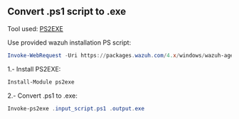 ## Convert .ps1 script to .exe

Tool used: [PS2EXE](https://www.powershellgallery.com/packages/ps2exe/1.0.10)

Use provided wazuh installation PS script:

```powershell
Invoke-WebRequest -Uri https://packages.wazuh.com/4.x/windows/wazuh-agent-4.2.4-1.msi -OutFile wazuh-agent-4.2.4.msi; ./wazuh-agent-4.2.4.msi /q    WAZUH_MANAGER='coqv7avkc7r9.cloud.wazuh.com' WAZUH_REGISTRATION_SERVER='coqv7avkc7r9.cloud.wazuh.com' WAZUH_REGISTRATION_PASSWORD='********************************'
```

1.- Install PS2EXE:

```powershell
Install-Module ps2exe
```

2.- Convert .ps1 to .exe:

```powershell
Invoke-ps2exe .input_script.ps1 .output.exe
```
